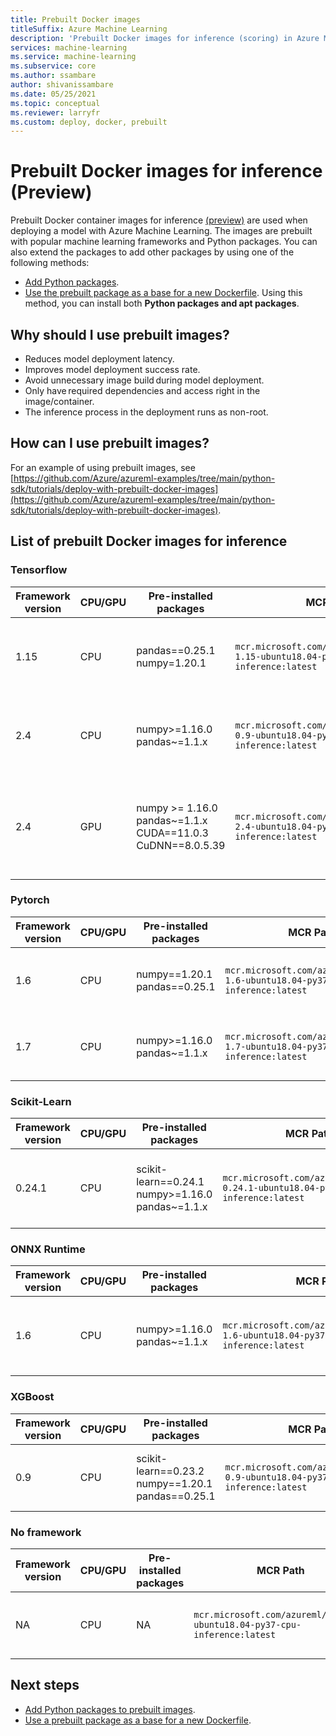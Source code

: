 ```yaml
---
title: Prebuilt Docker images
titleSuffix: Azure Machine Learning
description: 'Prebuilt Docker images for inference (scoring) in Azure Machine Learning'
services: machine-learning
ms.service: machine-learning
ms.subservice: core
ms.author: ssambare
author: shivanissambare
ms.date: 05/25/2021
ms.topic: conceptual
ms.reviewer: larryfr
ms.custom: deploy, docker, prebuilt
---
```


# Prebuilt Docker images for inference (Preview)

Prebuilt Docker container images for inference [(preview)](https://azure.microsoft.com/support/legal/preview-supplemental-terms/) are used when deploying a model with Azure Machine Learning.  The images are prebuilt with popular machine learning frameworks and Python packages. You can also extend the packages to add other packages by using one of the following methods:

* [Add Python packages](how-to-prebuilt-docker-images-inference-python-extensibility.md).
* [Use the prebuilt package as a base for a new Dockerfile](how-to-extend-prebuilt-docker-image-inference.md). Using this method, you can install both **Python packages and apt packages**.

## Why should I use prebuilt images?

* Reduces model deployment latency.
* Improves model deployment success rate.
* Avoid unnecessary image build during model deployment.
* Only have required dependencies and access right in the image/container. 
* The inference process in the deployment runs as non-root.

## How can I use prebuilt images?

For an example of using prebuilt images, see [https://github.com/Azure/azureml-examples/tree/main/python-sdk/tutorials/deploy-with-prebuilt-docker-images](https://github.com/Azure/azureml-examples/tree/main/python-sdk/tutorials/deploy-with-prebuilt-docker-images).

## List of prebuilt Docker images for inference 

### Tensorflow

Framework version | CPU/GPU | Pre-installed packages | MCR Path | Curated environment
 --- | --- | --- | --- | --- |
 1.15 | CPU | pandas==0.25.1 </br> numpy=1.20.1 | `mcr.microsoft.com/azureml/tensorflow-1.15-ubuntu18.04-py37-cpu-inference:latest`  | AzureML-tensorflow-1.15-ubuntu18.04-py37-cpu-inference | 
2.4 | CPU | numpy>=1.16.0 </br> pandas~=1.1.x | `mcr.microsoft.com/azureml/xgboost-0.9-ubuntu18.04-py37-cpu-inference:latest` | AzureML-tensorflow-2.4-ubuntu18.04-py37-cpu-inference |
2.4 | GPU | numpy >= 1.16.0 </br> pandas~=1.1.x </br> CUDA==11.0.3 </br> CuDNN==8.0.5.39 | `mcr.microsoft.com/azureml/tensorflow-2.4-ubuntu18.04-py37-cuda11.0.3-gpu-inference:latest` | AzureML-tensorflow-2.4-ubuntu18.04-py37-cuda11.0.3-gpu-inference |

### Pytorch

Framework version | CPU/GPU | Pre-installed packages | MCR Path | Curated environment
 --- | --- | --- | --- | --- |
 1.6 | CPU | numpy==1.20.1 </br> pandas==0.25.1 | `mcr.microsoft.com/azureml/pytorch-1.6-ubuntu18.04-py37-cpu-inference:latest` | AzureML-pytorch-1.6-ubuntu18.04-py37-cpu-inference |
1.7 | CPU | numpy>=1.16.0 </br> pandas~=1.1.x | `mcr.microsoft.com/azureml/pytorch-1.7-ubuntu18.04-py37-cpu-inference:latest` | AzureML-pytorch-1.7-ubuntu18.04-py37-cpu-inference |

### Scikit-Learn

Framework version | CPU/GPU | Pre-installed packages | MCR Path | Curated environment
 --- | --- | --- | --- | --- |
0.24.1  | CPU | scikit-learn==0.24.1 </br> numpy>=1.16.0 </br> pandas~=1.1.x | `mcr.microsoft.com/azureml/sklearn-0.24.1-ubuntu18.04-py37-cpu-inference:latest` | AzureML-sklearn-0.24.1-ubuntu18.04-py37-cpu-inference |

### ONNX Runtime

Framework version | CPU/GPU | Pre-installed packages | MCR Path | Curated environment
 --- | --- | --- | --- | --- |
1.6 | CPU | numpy>=1.16.0 </br> pandas~=1.1.x | `mcr.microsoft.com/azureml/onnxruntime-1.6-ubuntu18.04-py37-cpu-inference:latest` |AzureML-onnxruntime-1.6-ubuntu18.04-py37-cpu-inference |

### XGBoost

Framework version | CPU/GPU | Pre-installed packages | MCR Path | Curated environment
 --- | --- | --- | --- | --- |
0.9 | CPU | scikit-learn==0.23.2 </br> numpy==1.20.1 </br> pandas==0.25.1 | `mcr.microsoft.com/azureml/xgboost-0.9-ubuntu18.04-py37-cpu-inference:latest` | AzureML-xgboost-0.9-ubuntu18.04-py37-cpu-inference | 

### No framework

Framework version | CPU/GPU | Pre-installed packages | MCR Path | Curated environment
 --- | --- | --- | --- | --- |
NA | CPU | NA | `mcr.microsoft.com/azureml/minimal-ubuntu18.04-py37-cpu-inference:latest` | AzureML-minimal-ubuntu18.04-py37-cpu-inference  |

## Next steps

* [Add Python packages to prebuilt images](how-to-prebuilt-docker-images-inference-python-extensibility.md).
* [Use a prebuilt package as a base for a new Dockerfile](how-to-extend-prebuilt-docker-image-inference.md).